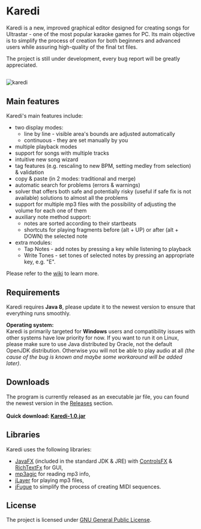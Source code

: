 # Karedi

Karedi is a new, improved graphical editor designed for creating songs for Ultrastar - one of the most popular karaoke games for PC.
Its main objective is to simplify the process of creation for both beginners and advanced users while assuring high-quality of the final txt files.

The project is still under development, every bug report will be greatly appreciated.
##
![karedi](https://user-images.githubusercontent.com/31940002/30511294-ff9004bc-9ad5-11e7-8b59-f5c45d9d87d0.png)

## Main features
Karedi's main features include:
  * two display modes:
     * line by line - visible area's bounds are adjusted automatically
     * continuous - they are set manually by you
  * multiple playback modes
  * support for songs with multiple tracks
  * intuitive new song wizard
  * tag features (e.g. rescaling to new BPM, setting medley from selection) & validation
  * copy & paste (in 2 modes: traditional and merge)
  * automatic search for problems (errors & warnings)
  * solver that offers both safe and potentially risky (useful if safe fix is not available) solutions to almost all the problems
  * support for multiple mp3 files with the possibility of adjusting the volume for each one of them
  * auxiliary note method support:
      * notes are sorted according to their startbeats
      * shortcuts for playing fragments before (alt + UP) or after (alt + DOWN) the selected note
  * extra modules:
      * Tap Notes - add notes by pressing a key while listening to playback
      * Write Tones - set tones of selected notes by pressing an appropriate key, e.g. "E".
      
Please refer to the [wiki](https://github.com/Nianna/Karedi/wiki) to learn more.

## Requirements

Karedi requires <b>Java 8</b>, please update it to the newest version to ensure that everything runs smoothly.

<b>Operating system:</b>
<br>
  Karedi is primarily targeted for <b>Windows</b> users and compatibility issues with other systems have low priority for now.
If you want to run it on Linux, please make sure to use Java distributed by Oracle, not the default OpenJDK distribution. Otherwise you will not be able to play audio at all <i>(the cause of the bug is known and maybe some workaround will be added later)</i>.

## Downloads

The program is currently released as an executable jar file, you can found the newest version in the [Releases](https://github.com/Nianna/Karedi/releases/latest) section.
<br><br>
<b>Quick download: [Karedi-1.0.jar](https://github.com/Nianna/Karedi/releases/download/v1.0.0/Karedi-1.0.0.jar)</a></b>

## Libraries

Karedi uses the following libraries:
* [JavaFX](http://www.oracle.com/technetwork/java/javase/overview/javafx-overview-2158620.html) (included in the standard JDK & JRE) with [ControlsFX](http://fxexperience.com/controlsfx/) & [RichTextFx](https://github.com/TomasMikula/RichTextFX) for GUI,
* [mp3agic](https://github.com/mpatric/mp3agic) for reading mp3 info,
* [jLayer](http://www.javazoom.net/javalayer/javalayer.html) for playing mp3 files,
* [jFugue](http://www.jfugue.org) to simplify the process of creating MIDI sequences.

## License

The project is licensed under [GNU General Public License](https://www.gnu.org/licenses/gpl-3.0.en.html).
